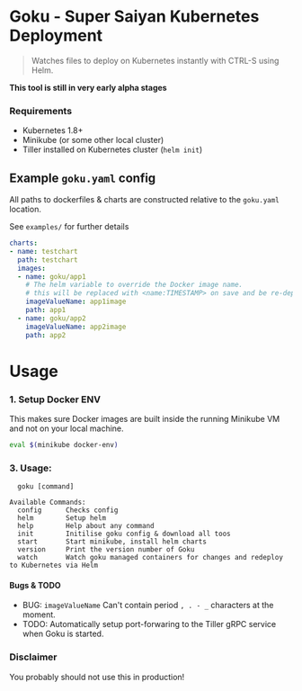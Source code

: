 # Goku - Super Saiyan Kubernetes Deployment
> Watches files to deploy on Kubernetes instantly with CTRL-S using Helm.

**This tool is still in very early alpha stages**

### Requirements
* Kubernetes 1.8+
* Minikube (or some other local cluster)
* Tiller installed on Kubernetes cluster (`helm init`)

## Example `goku.yaml` config
All paths to dockerfiles & charts are constructed relative to the `goku.yaml` location.

See `examples/` for further details

```yaml
charts:
- name: testchart
  path: testchart
  images:
  - name: goku/app1
    # The helm variable to override the Docker image name.
    # this will be replaced with <name:TIMESTAMP> on save and be re-deployed.
    imageValueName: app1image
    path: app1
  - name: goku/app2
    imageValueName: app2image
    path: app2
```

# Usage

### 1. Setup Docker ENV
This makes sure Docker images are built inside the running Minikube VM and not on your local machine.
```bash
eval $(minikube docker-env)
```

### 3. Usage:
```
  goku [command]

Available Commands:
  config      Checks config
  helm        Setup helm
  help        Help about any command
  init        Initilise goku config & download all toos
  start       Start minikube, install helm charts
  version     Print the version number of Goku
  watch       Watch goku managed containers for changes and redeploy to Kubernetes via Helm
```

#### Bugs & TODO
- BUG: `imageValueName` Can't contain period `, . - _` characters at the moment.
- TODO: Automatically setup port-forwaring to the Tiller gRPC service when Goku is started.

### Disclaimer
You probably should not use this in production!
